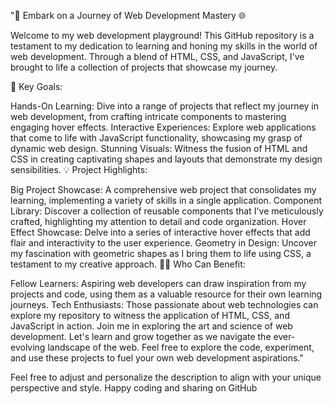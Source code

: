 "🚀 Embark on a Journey of Web Development Mastery 🌐

Welcome to my web development playground! This GitHub repository is a testament to my dedication to learning and honing my skills in the world of web development. Through a blend of HTML, CSS, and JavaScript, I've brought to life a collection of projects that showcase my journey.

🎯 Key Goals:

Hands-On Learning: Dive into a range of projects that reflect my journey in web development, from crafting intricate components to mastering engaging hover effects. Interactive Experiences: Explore web applications that come to life with JavaScript functionality, showcasing my grasp of dynamic web design. Stunning Visuals: Witness the fusion of HTML and CSS in creating captivating shapes and layouts that demonstrate my design sensibilities. 💡 Project Highlights:

Big Project Showcase: A comprehensive web project that consolidates my learning, implementing a variety of skills in a single application. Component Library: Discover a collection of reusable components that I've meticulously crafted, highlighting my attention to detail and code organization. Hover Effect Showcase: Delve into a series of interactive hover effects that add flair and interactivity to the user experience. Geometry in Design: Uncover my fascination with geometric shapes as I bring them to life using CSS, a testament to my creative approach. 👨‍💻 Who Can Benefit:

Fellow Learners: Aspiring web developers can draw inspiration from my projects and code, using them as a valuable resource for their own learning journeys. Tech Enthusiasts: Those passionate about web technologies can explore my repository to witness the application of HTML, CSS, and JavaScript in action. Join me in exploring the art and science of web development. Let's learn and grow together as we navigate the ever-evolving landscape of the web. Feel free to explore the code, experiment, and use these projects to fuel your own web development aspirations."

Feel free to adjust and personalize the description to align with your unique perspective and style. Happy coding and sharing on GitHub
